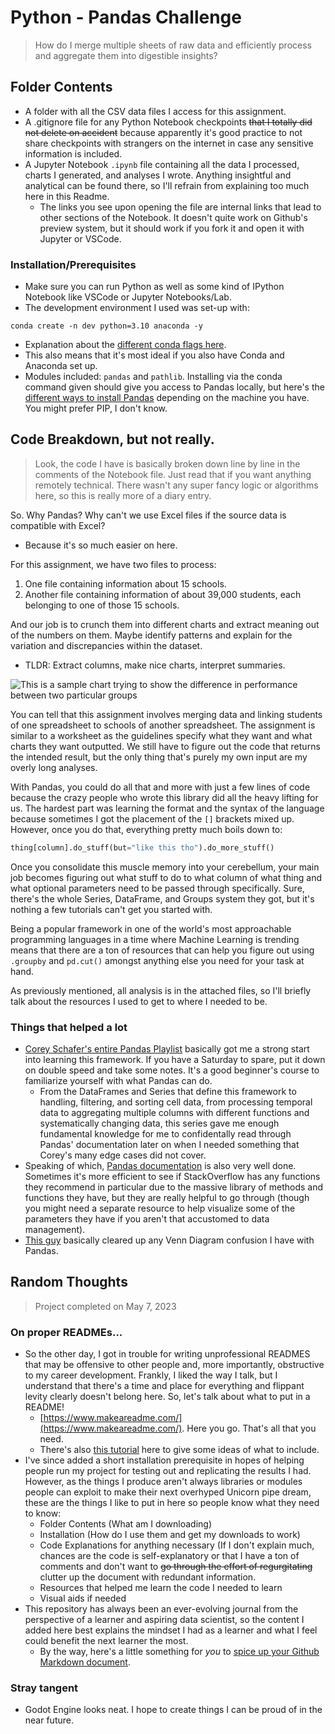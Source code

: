# Python - Pandas Challenge
> How do I merge multiple sheets of raw data and efficiently process and aggregate them into digestible insights?
## Folder Contents
- A folder with all the CSV data files I access for this assignment.
- A .gitignore file for any Python Notebook checkpoints ~~that I totally did not delete on accident~~ because apparently it's good practice to not share checkpoints with strangers on the internet in case any sensitive information is included.
- A Jupyter Notebook `.ipynb` file containing all the data I processed, charts I generated, and analyses I wrote. Anything insightful and analytical can be found there, so I'll refrain from explaining too much here in this Readme.
  - The links you see upon opening the file are internal links that lead to other sections of the Notebook. It doesn't quite work on Github's preview system, but it should work if you fork it and open it with Jupyter or VSCode.
### Installation/Prerequisites
- Make sure you can run Python as well as some kind of IPython Notebook like VSCode or Jupyter Notebooks/Lab. 
- The development environment I used was set-up with:
```
conda create -n dev python=3.10 anaconda -y
```
  - Explanation about the [different conda flags here](https://docs.conda.io/projects/conda/en/latest/commands/create.html#:~:text=Create%20a%20new%20conda%20environment,n%20NAME%20or%20%2Dp%20PREFIXoption.).
  - This also means that it's most ideal if you also have Conda and Anaconda set up. 
  - Modules included: `pandas` and `pathlib`. Installing via the conda command given should give you access to Pandas locally, but here's the [different ways to install Pandas](https://pandas.pydata.org/docs/getting_started/install.html) depending on the machine you have. You might prefer PIP, I don't know.

## Code Breakdown, but not really.
> Look, the code I have is basically broken down line by line in the comments of the Notebook file. Just read that if you want anything remotely technical. There wasn't any super fancy logic or algorithms here, so this is really more of a diary entry.

So. Why Pandas? Why can't we use Excel files if the source data is compatible with Excel?
- Because it's so much easier on here.

For this assignment, we have two files to process:
1. One file containing information about 15 schools.
2. Another file containing information of about 39,000 students, each belonging to one of those 15 schools.

And our job is to crunch them into different charts and extract meaning out of the numbers on them. Maybe identify patterns and explain for the variation and discrepancies within the dataset.
- TLDR: Extract columns, make nice charts, interpret summaries.

![This is a sample chart trying to show the difference in performance between two particular groups](https://cdn.discordapp.com/attachments/939673945240637450/1104946869064441926/image.png)

You can tell that this assignment involves merging data and linking students of one spreadsheet to schools of another spreadsheet. The assignment is similar to a worksheet as the guidelines specify what they want and what charts they want outputted. We still have to figure out the code that returns the intended result, but the only thing that's purely my own input are my overly long analyses.

With Pandas, you could do all that and more with just a few lines of code because the crazy people who wrote this library did all the heavy lifting for us. The hardest part was learning the format and the syntax of the language because sometimes I got the placement of the `[]` brackets mixed up. However, once you do that, everything pretty much boils down to:
```python
thing[column].do_stuff(but="like this tho").do_more_stuff()
```
Once you consolidate this muscle memory into your cerebellum, your main job becomes figuring out what stuff to do to what column of what thing and what optional parameters need to be passed through specifically. Sure, there's the whole Series, DataFrame, and Groups system they got, but it's nothing a few tutorials can't get you started with.

Being a popular framework in one of the world's most approachable programming languages in a time where Machine Learning is trending means that there are a ton of resources that can help you figure out using `.groupby` and `pd.cut()` amongst anything else you need for your task at hand.

As previously mentioned, all analysis is in the attached files, so I'll briefly talk about the resources I used to get to where I needed to be.

### Things that helped a lot
- [Corey Schafer's entire Pandas Playlist](https://www.youtube.com/playlist?list=PL-osiE80TeTsWmV9i9c58mdDCSskIFdDS) basically got me a strong start into learning this framework. If you have a Saturday to spare, put it down on double speed and take some notes. It's a good beginner's course to familiarize yourself with what Pandas can do.
  - From the DataFrames and Series that define this framework to handling, filtering, and sorting cell data, from processing temporal data to aggregating multiple columns with different functions and systematically changing data, this series gave me enough fundamental knowledge for me to confidentally read through Pandas' documentation later on when I needed something that Corey's many edge cases did not cover.
- Speaking of which, [Pandas documentation](https://pandas.pydata.org/docs/dev/index.html) is also very well done. Sometimes it's more efficient to see if StackOverflow has any functions they recommend in particular due to the massive library of methods and functions they have, but they are really helpful to go through (though you might need a separate resource to help visualize some of the parameters they have if you aren't that accustomed to data management).
- [This guy](https://towardsdatascience.com/how-to-merge-pandas-dataframes-221e49c41bec) basically cleared up any Venn Diagram confusion I have with Pandas. 

## Random Thoughts
> Project completed on May 7, 2023
### On proper READMEs...
- So the other day, I got in trouble for writing unprofessional READMES that may be offensive to other people and, more importantly, obstructive to my career development. Frankly, I liked the way I talk, but I understand that there's a time and place for everything and flippant levity clearly doesn't belong here. So, let's talk about what to put in a README!
  - [https://www.makeareadme.com/](https://www.makeareadme.com/). Here you go. That's all that you need.
  - There's also [this tutorial](https://community.codenewbie.org/kwing25/how-to-write-a-good-readme-for-your-project-16ej) here to give some ideas of what to include.
- I've since added a short installation prerequisite in hopes of helping people run my project for testing out and replicating the results I had. However, as the things I produce aren't always libraries or modules people can exploit to make their next overhyped Unicorn pipe dream, these are the things I like to put in here so people know what they need to know:
  - Folder Contents (What am I downloading)
  - Installation (How do I use them and get my downloads to work)
  - Code Explanations for anything necessary (If I don't explain much, chances are the code is self-explanatory or that I have a ton of comments and don't want to ~~go through the effort of regurgitating~~ clutter up the document with redundant information.
  - Resources that helped me learn the code I needed to learn
  - Visual aids if needed
- This repository has always been an ever-evolving journal from the perspective of a learner and aspiring data scientist, so the content I added here best explains the mindset I had as a learner and what I feel could benefit the next learner the most.
  - By the way, here's a little something for *you* to [spice up your Github Markdown document](https://docs.github.com/en/get-started/writing-on-github/getting-started-with-writing-and-formatting-on-github/basic-writing-and-formatting-syntax).

### Stray tangent
- Godot Engine looks neat. I hope to create things I can be proud of in the near future.
